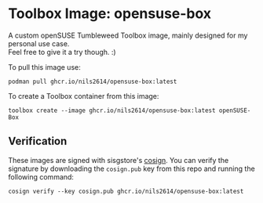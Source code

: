 # Toolbox Image: opensuse-box
A custom openSUSE Tumbleweed Toolbox image, mainly designed for my personal use case. \
Feel free to give it a try though. :)
 
To pull this image use:
 
`podman pull ghcr.io/nils2614/opensuse-box:latest`

To create a Toolbox container from this image:

`toolbox create --image ghcr.io/nils2614/opensuse-box:latest openSUSE-Box`

## Verification

These images are signed with sisgstore's [cosign](https://docs.sigstore.dev/cosign/overview/). You can verify the signature by downloading the `cosign.pub` key from this repo and running the following command:

`cosign verify --key cosign.pub ghcr.io/nils2614/opensuse-box:latest`
